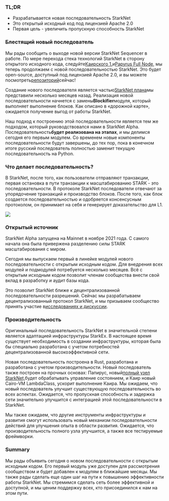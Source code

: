 ### TL;DR

* Разрабатывается новая последовательность StarkNet
* Это открытый исходный код под лицензией Apache 2.0
* Первая цель - увеличить пропускную способность StarkNet

### Блестящий новый последователь

Мы рады сообщить о выходе новой версии StarkNet Sequencer в работе. По мере перехода стека технологий StarkNet в сторону открытого исходного кода, следуйте[Каирского 1.](https://medium.com/starkware/open-sourcing-cairo-1-0-b3100a664bb0)и[Papyrus Full Node](https://medium.com/starkware/papyrus-an-open-source-starknet-full-node-396f7cd90202), мы теперь продолжаем с новой последовательностью StarkNet. Это будет open-source, доступный под лицензией Apache 2.0, и вы можете посмотреть[репозиторий](https://github.com/starkware-libs/blockifier)сейчас!

Создание нового последователя является частью[StarkNet плана](https://medium.com/starkware/starknet-performance-roadmap-bb7aae14c7de)мы представили несколько месяцев назад. Реализация новой последовательности начнется с замены**Blockifier**модуля, который выполняет выполнение блоков. Как описано в «дорожной карте», ожидается получение выгод от работы StarkNet.

Наш подход к построению этой последовательности является тем же подходом, который руководствовался нами в StarkNet Alpha. Последовательность**будет реализована на этапах**, и мы делимся сегодня его первым модулем. Со временем новые компоненты последовательности будут завершены, до тех пор, пока в конечном итоге русский последователь полностью заменит текущую последовательность на Python.

### Что делает последовательность?

В StarkNet, после того, как пользователи отправляют транзакции, первая остановка в пути транзакции к масштабированию STARK - это последовательности. В протоколе StarkNet последователи отвечают за упорядочение транзакций и производство блоков. После того, как блок создается последовательностью и одобряется консенсусным протоколом, он принимает на себя и генерирует доказательство для L1.

![](/assets/1_ndrekwqunjixo_wskdeycw-1.png)

### Открытый источник

StarkNet Alpha запущена на Mainnet в ноябре 2021 года. С самого начала она была привержена разделению силы STARK масштабирования с миром.

Сегодня мы выпускаем первый в линейке модулей нового последовательности с открытым исходным кодом. Для внедрения всех модулей и подмодулей потребуется несколько месяцев. Всё с открытым исходным кодом позволит членам сообщества внести свой вклад в разработку и аудит базы кода.

Это позволит StarkNet ближе к децентрализованной последовательности разрешений. Сейчас мы разрабатываем децентрализованный протокол StarkNet, и мы призываем сообщество принять участие в[исследованиях и дискуссии](https://community.starknet.io/t/starknet-decentralized-protocol-consensus/5386).

### Производительность

Оригинальный последовательность StarkNet в значительной степени является адаптацией инфраструктуры StarkEx. В настоящее время существует необходимость в создании инфраструктуры, которая была бы специально разработана с учетом потребностей децентрализованной высокоэффективной сети.

Новая последовательность построена в Rust, разработана и разработана с учетом производительности. Новый последователь также построен на прочных основах: Папирус, новый[полный узел StarkNet,](https://medium.com/starkware/papyrus-an-open-source-starknet-full-node-396f7cd90202)будет обрабатывать управление состоянием, и Каир новый Cairo-VM LambdaClass, ускорит выполнение Каира. Мы ожидаем, что новый последователь улучшит существующую последовательность во всех аспектах. Ожидается, что пропускная способность и задержка сети значительно улучшится с интеграцией этой последовательности в StarkNet.

Мы также ожидаем, что другие инструменты инфраструктуры и развития смогут использовать новый механизм последовательности действий для улучшения опыта в области развития. Ожидается, что производительность полного узла улучшится, а также все тестируемые фреймворки.

### Summary

Мы рады объявить сегодня о новом последовательности с открытым исходным кодом. Его первый модуль уже доступен для рассмотрения сообществом и будет добавлен к модулям в ближайшие месяцы. Мы также рады сделать еще один шаг на пути к повышению эффективности работы StarkNet. Мы стремимся сделать сеть более эффективной и доступной, и мы ценим поддержку всех, кто присоединился к нам на этом пути.